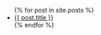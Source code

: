 <ul>
  {% for post in site.posts %}
    <li>
      <a href="{{ post.url }}">{{ post.title }}</a>
    </li>
  {% endfor %}
</ul>

<!-- Global site tag (gtag.js) - Google Analytics -->
<script async src="https://www.googletagmanager.com/gtag/js?id=G-2DJ8NB2H6M"></script>
<script>
  window.dataLayer = window.dataLayer || [];
  function gtag(){dataLayer.push(arguments);}
  gtag('js', new Date());

  gtag('config', 'G-2DJ8NB2H6M');
</script>
